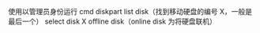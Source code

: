 使用以管理员身份运行 cmd
diskpart
list disk（找到移动硬盘的编号 X，一般是最后一个）
select disk X
offline disk（online disk 为将硬盘联机）
